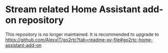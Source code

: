 # Stream related Home Assistant add-on repository

This repository is no longer maintained. It is recommended to upgrade to https://github.com/AlexxIT/go2rtc?tab=readme-ov-file#go2rtc-home-assistant-add-on
